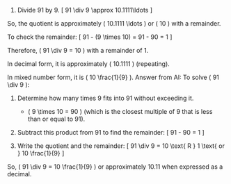 1. Divide 91 by 9.
   \[ 91 \div 9 \approx 10.1111\ldots \]

So, the quotient is approximately \( 10.1111 \ldots \) or \( 10 \) with a remainder.

To check the remainder:
\[ 91 - (9 \times 10) = 91 - 90 = 1 \]

Therefore, \( 91 \div 9 = 10 \) with a remainder of 1.

In decimal form, it is approximately \( 10.1111 \) (repeating).

In mixed number form, it is \( 10 \frac{1}{9} \).
Answer from AI: To solve \( 91 \div 9 \):

1. Determine how many times 9 fits into 91 without exceeding it.

   - \( 9 \times 10 = 90 \) (which is the closest multiple of 9 that is less than or equal to 91).

2. Subtract this product from 91 to find the remainder:
   \[
   91 - 90 = 1
   \]

3. Write the quotient and the remainder:
   \[
   91 \div 9 = 10 \text{ R } 1 \text{ or } 10 \frac{1}{9}
   \]

So, \( 91 \div 9 = 10 \frac{1}{9} \) or approximately 10.11 when expressed as a decimal.

